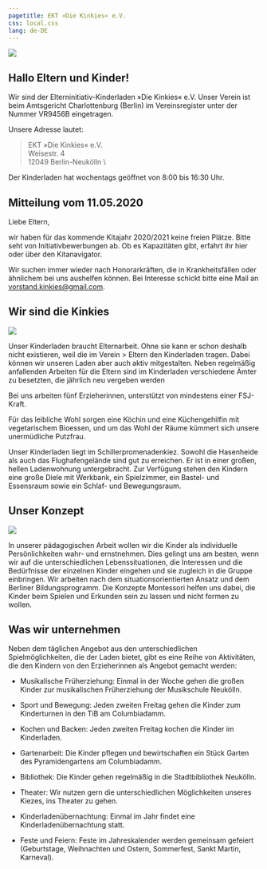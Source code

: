 ```yaml
---
pagetitle: EKT »Die Kinkies« e.V.
css: local.css
lang: de-DE
---
```


![](kinkies-header.jpg)

## Hallo Eltern und Kinder!

Wir sind der Elterninitiativ-Kinderladen »Die Kinkies« e.V. Unser Verein ist
beim Amtsgericht Charlottenburg (Berlin) im Vereinsregister unter der Nummer
VR9456B eingetragen.

Unsere Adresse lautet:

> EKT »Die Kinkies« e.V. \
> Weisestr. 4 \
> 12049 Berlin-Neukölln \

Der Kinderladen hat wochentags geöffnet von 8:00 bis 16:30 Uhr.

## Mitteilung vom 11.05.2020

Liebe Eltern,
 
wir haben für das kommende Kitajahr 2020/2021 keine freien Plätze.
Bitte seht von Initiativbewerbungen ab. Ob es Kapazitäten gibt, erfahrt ihr hier oder über den Kitanavigator.

Wir suchen immer wieder nach Honorarkräften, die in Krankheitsfällen oder
ähnlichem bei uns aushelfen können. Bei Interesse schickt  bitte eine Mail
an <vorstand.kinkies@gmail.com>.

## Wir sind die Kinkies

![](lupenbecher.jpg)

Unser Kinderladen braucht Elternarbeit. Ohne sie kann er schon deshalb nicht
existieren, weil die im Verein > Eltern den Kinderladen tragen.
Dabei können wir unseren Laden aber auch aktiv mitgestalten. Neben regelmäßig
anfallenden Arbeiten für die Eltern sind im Kinderladen verschiedene Ämter zu
besetzten, die jährlich neu vergeben werden

Bei uns arbeiten fünf Erzieherinnen, unterstützt von mindestens einer
FSJ-Kraft.

Für das leibliche Wohl sorgen eine Köchin und eine Küchengehilfin mit
vegetarischem Bioessen, und um das Wohl der Räume kümmert sich unsere
unermüdliche Putzfrau.

Unser Kinderladen liegt im Schillerpromenadenkiez. Sowohl die Hasenheide als
auch das Flughafengelände sind gut zu erreichen. Er ist in einer großen, hellen
Ladenwohnung untergebracht. Zur Verfügung stehen den Kindern eine große Diele
mit Werkbank, ein Spielzimmer, ein Bastel- und Essensraum sowie ein Schlaf- und
Bewegungsraum.

## Unser Konzept

![](werkecke.jpg)

In unserer pädagogischen Arbeit wollen wir die Kinder als individuelle Persönlichkeiten wahr- und ernstnehmen. Dies gelingt uns am besten, wenn wir auf die unterschiedlichen Lebenssituationen, die Interessen und die Bedürfnisse der einzelnen Kinder eingehen und sie zugleich in die Gruppe einbringen. Wir arbeiten nach dem situationsorientierten Ansatz und dem Berliner Bildungsprogramm. Die Konzepte Montessori helfen uns dabei, die Kinder beim Spielen und Erkunden sein zu lassen und nicht formen zu wollen.

## Was wir unternehmen

Neben dem täglichen Angebot aus den unterschiedlichen Spielmöglichkeiten, die
der Laden bietet, gibt es eine Reihe von Aktivitäten, die den Kindern von den
Erzieherinnen als Angebot gemacht werden:

* Musikalische Früherziehung: Einmal in der Woche gehen die großen Kinder zur
  musikalischen Früherziehung der Musikschule Neukölln.

* Sport und Bewegung: Jeden zweiten Freitag gehen die Kinder zum Kinderturnen
  in den TiB am Columbiadamm.

* Kochen und Backen: Jeden zweiten Freitag kochen die Kinder im Kinderladen.

* Gartenarbeit: Die Kinder pflegen und bewirtschaften ein Stück Garten des
  Pyramidengartens am Columbiadamm.

* Bibliothek: Die Kinder gehen regelmäßig in die Stadtbibliothek Neukölln.

* Theater: Wir nutzen gern die unterschiedlichen Möglichkeiten unseres Kiezes,
  ins Theater zu gehen.

* Kinderladenübernachtung: Einmal im Jahr findet eine Kinderladenübernachtung
  statt.

* Feste und Feiern: Feste im Jahreskalender werden gemeinsam gefeiert
  (Geburtstage, Weihnachten und Ostern, Sommerfest, Sankt Martin, Karneval).
